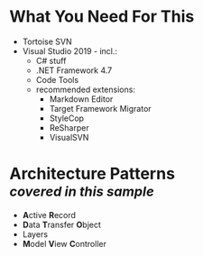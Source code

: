 # What You Need For This
 + Tortoise SVN
 + Visual Studio 2019 - incl.:
    + C# stuff
    + .NET Framework 4.7
    + Code Tools
    + recommended extensions:
       + Markdown Editor
       + Target Framework Migrator
       + StyleCop
       + ReSharper
       + VisualSVN

# Architecture Patterns <br /> <small> *covered in this sample* </small>
 + **A**ctive **R**ecord
 + **D**ata **T**ransfer **O**bject
 + Layers
 + **M**odel **V**iew **C**ontroller
